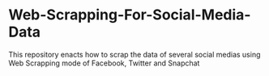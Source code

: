 # Web-Scrapping-For-Social-Media-Data
This repository enacts how to scrap the data of several social medias using Web Scrapping mode of Facebook, Twitter and Snapchat
